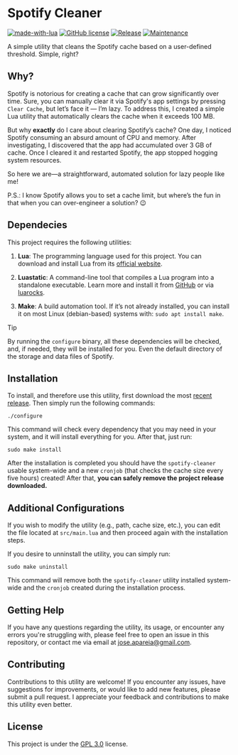 # Spotify Cleaner
[![made-with-lua](https://img.shields.io/badge/Made%20with-Lua-1f425f.svg?color=blue)](https://www.lua.org/)
[![GitHub license](https://img.shields.io/badge/License-GPL_3.0-green.svg)](https://www.gnu.org/licenses/gpl-3.0.html#license-text)
[![Release](https://img.shields.io/badge/Release-v1.1.2-green.svg)](https://github.com/joseareia/spotify-cleaner/releases)
[![Maintenance](https://img.shields.io/badge/Maintained%3F-Yes-green.svg)](https://github.com/joseareia/spotify-cleaner/graphs/commit-activity)

A simple utility that cleans the Spotify cache based on a user-defined threshold. Simple, right?

## Why?
Spotify is notorious for creating a cache that can grow significantly over time. Sure, you can manually clear it via Spotify's app settings by pressing `Clear Cache`, but let’s face it — I’m lazy. To address this, I created a simple Lua utility that automatically clears the cache when it exceeds 100 MB.

But why **exactly** do I care about clearing Spotify’s cache? One day, I noticed Spotify consuming an absurd amount of CPU and memory. After investigating, I discovered that the app had accumulated over 3 GB of cache. Once I cleared it and restarted Spotify, the app stopped hogging system resources.

So here we are—a straightforward, automated solution for lazy people like me!

P.S.: I know Spotify allows you to set a cache limit, but where’s the fun in that when you can over-engineer a solution? 😉

## Dependecies

This project requires the following utilities:
1. **Lua**: The programming language used for this project. You can download and install Lua from its [official website](https://www.lua.org/download.html).

2. **Luastatic**: A command-line tool that compiles a Lua program into a standalone executable. Learn more and install it from [GitHub](https://github.com/ers35/luastatic) or via [luarocks](http://luarocks.org/modules/ers35/luastatic).

3. **Make**: A build automation tool. If it’s not already installed, you can install it on most Linux (debian-based) systems with: `sudo apt install make`.

> [!TIP]
> By running the `configure` binary, all these dependencies will be checked, and, if needed, they will be installed for you. Even the default directory of the storage and data files of Spotify.

## Installation

To install, and therefore use this utility, first download the most [recent release](https://github.com/joseareia/spotify-cleaner/releases). Then simply run the following commands:

```console
./configure
```
This command will check every dependency that you may need in your system, and it will install everything for you. After that, just run:

```console
sudo make install
```

After the installation is completed you should have the `spotify-cleaner` usable system-wide and a new `cronjob` (that checks the cache size every five hours) created! After that, **you can safely remove the project release downloaded.**

## Additional Configurations

If you wish to modify the utility (e.g., path, cache size, etc.), you can edit the file located at `src/main.lua` and then proceed again with the installation steps.

If you desire to unninstall the utility, you can simply run:

```console
sudo make uninstall
```

This command will remove both the `spotify-cleaner` utility installed system-wide and the `cronjob` created during the installation process.

## Getting Help
If you have any questions regarding the utility, its usage, or encounter any errors you're struggling with, please feel free to open an issue in this repository, or contact me via email at <a href="mailto:jose.apareia@gmail.com">jose.apareia@gmail.com</a>.

## Contributing
Contributions to this utility are welcome! If you encounter any issues, have suggestions for improvements, or would like to add new features, please submit a pull request. I appreciate your feedback and contributions to make this utility even better.

## License
This project is under the [GPL 3.0](https://www.gnu.org/licenses/gpl-3.0.html#license-text) license.